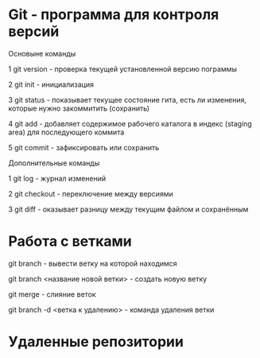 # Git - программа для контроля версий

Основыне команды

1 git version - проверка текущей установленной
версию пограммы 

2 git init - инициализация

3 git status - показывает текущее состояние гита, есть ли изменения, которые нужно закоммитить (сохранить)

4 git add - добавляет содержимое рабочего каталога в индекс (staging area) для последующего коммита

5 git commit - зафиксировать или сохранить

Дополнительные команды

1 git log - журнал изменений

2 git checkout - переключение между версиями

3 git diff - оказывает разницу между текущим файлом и сохранённым

 # Работа с ветками

git branch - вывести ветку на которой находимся

git branch <название новой ветки> - создать новую ветку 

git merge - слияние веток

git branch -d <ветка к удалению> - команда удаления ветки

# Удаленные репозитории

